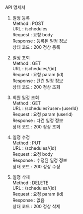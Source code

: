 API 명세서

1) 일정 등록  
   Method : POST  
   URL : /schedules  
   Request : 요청 body  
   Response : 등록된 일정 정보  
   상태 코드 : 200 정상 등록

2) 일정 조회  
   Method : GET  
   URL : /schedules/{id}  
   Request : 요청 param (id)  
   Response : 단건 일정 정보  
   상태 코드 : 200 정상 조회

3) 회원 일정 조회  
   Method : GET  
   URL : /schedules?user={userId}  
   Request : 요청 param (userId)  
   Response : 다건 일정 정보  
   상태 코드 : 200 정상 조회

4) 일정 수정  
   Method : PUT  
   URL : /schedules/{id}  
   Request : 요청 body  
   Response : 수정된 일정 정보  
   상태 코드 : 200 정상 수정

5) 일정 삭제  
   Method : DELETE  
   URL : /schedules/{id}  
   Request : 요청 param (id)  
   Response : 없음  
   상태 코드 : 200 정상 삭제  
